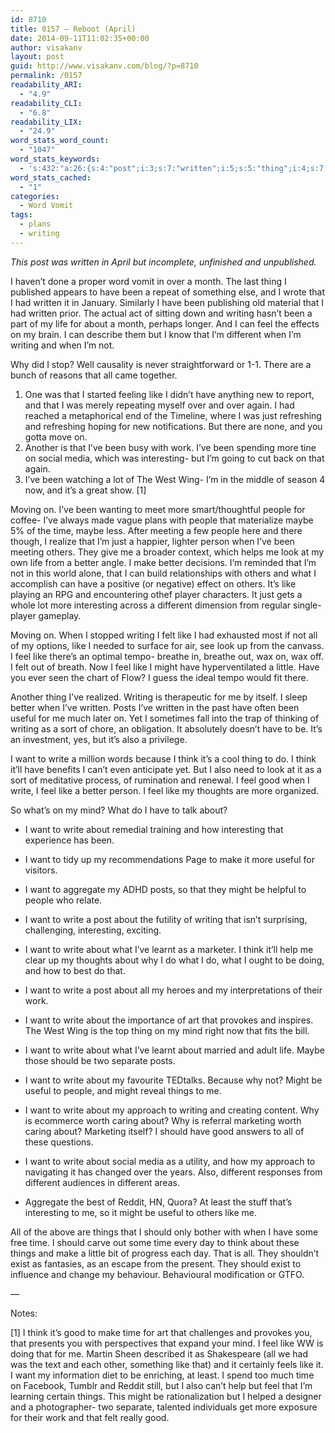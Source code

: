 ```yaml
---
id: 8710
title: 0157 – Reboot (April)
date: 2014-09-11T11:02:35+00:00
author: visakanv
layout: post
guid: http://www.visakanv.com/blog/?p=8710
permalink: /0157
readability_ARI:
  - "4.9"
readability_CLI:
  - "6.8"
readability_LIX:
  - "24.9"
word_stats_word_count:
  - "1047"
word_stats_keywords:
  - 's:432:"a:26:{s:4:"post";i:3;s:7:"written";i:5;s:5:"thing";i:4;s:7:"writing";i:7;s:4:"life";i:3;s:4:"feel";i:8;s:9:"different";i:5;s:4:"like";i:12;s:4:"just";i:3;s:4:"work";i:3;s:11:"interesting";i:5;s:6:"people";i:5;s:5:"maybe";i:3;s:4:"time";i:5;s:4:"look";i:3;s:6:"better";i:4;s:4:"make";i:4;s:4:"felt";i:3;s:5:"posts";i:3;s:6:"useful";i:4;s:4:"want";i:13;s:5:"write";i:11;s:5:"think";i:5;s:4:"good";i:4;s:4:"mind";i:3;s:6:"things";i:4;}";'
word_stats_cached:
  - "1"
categories:
  - Word Vomit
tags:
  - plans
  - writing
---
```

_This post was written in April but incomplete, unfinished and unpublished._

I haven&#8217;t done a proper word vomit in over a month. The last thing I published appears to have been a repeat of something else, and I wrote that I had written it in January. Similarly I have been publishing old material that I had written prior. The actual act of sitting down and writing hasn&#8217;t been a part of my life for about a month, perhaps longer. And I can feel the effects on my brain. I can describe them but I know that I&#8217;m different when I&#8217;m writing and when I&#8217;m not.

Why did I stop? Well causality is never straightforward or 1-1. There are a bunch of reasons that all came together.

  1. One was that I started feeling like I didn&#8217;t have anything new to report, and that I was merely repeating myself over and over again. I had reached a metaphorical end of the Timeline, where I was just refreshing and refreshing hoping for new notifications. But there are none, and you gotta move on.
  2. Another is that I&#8217;ve been busy with work. I&#8217;ve been spending more tine on social media, which was interesting- but I&#8217;m going to cut back on that again.
  3. I&#8217;ve been watching a lot of The West Wing- I&#8217;m in the middle of season 4 now, and it&#8217;s a great show. [1]

Moving on. I&#8217;ve been wanting to meet more smart/thoughtful people for coffee- I&#8217;ve always made vague plans with people that materialize maybe 5% of the time, maybe less. After meeting a few people here and there though, I realize that I&#8217;m just a happier, lighter person when I&#8217;ve been meeting others. They give me a broader context, which helps me look at my own life from a better angle. I make better decisions. I&#8217;m reminded that I&#8217;m not in this world alone, that I can build relationships with others and what I accomplish can have a positive (or negative) effect on others. It&#8217;s like playing an RPG and encountering othef player characters. It just gets a whole lot more interesting across a different dimension from regular single-player gameplay.

Moving on. When I stopped writing I felt like I had exhausted most if not all of my options, like I needed to surface for air, see look up from the canvass. I feel like there&#8217;s an optimal tempo- breathe in, breathe out, wax on, wax off. I felt out of breath. Now I feel like I might have hyperventilated a little. Have you ever seen the chart of Flow? I guess the ideal tempo would fit there.

Another thing I&#8217;ve realized. Writing is therapeutic for me by itself. I sleep better when I&#8217;ve written. Posts I&#8217;ve written in the past have often been useful for me much later on. Yet I sometimes fall into the trap of thinking of writing as a sort of chore, an obligation. It absolutely doesn&#8217;t have to be. It&#8217;s an investment, yes, but it&#8217;s also a privilege.

I want to write a million words because I think it&#8217;s a cool thing to do. I think it&#8217;ll have benefits I can&#8217;t even anticipate yet. But I also need to look at it as a sort of meditative process, of rumination and renewal. I feel good when I write, I feel like a better person. I feel like my thoughts are more organized.

So what&#8217;s on my mind? What do I have to talk about?

* I want to write about remedial training and how interesting that experience has been.
  
* I want to tidy up my recommendations Page to make it more useful for visitors.
  
* I want to aggregate my ADHD posts, so that they might be helpful to people who relate.
  
* I want to write a post about the futility of writing that isn&#8217;t surprising, challenging, interesting, exciting.
  
* I want to write about what I&#8217;ve learnt as a marketer. I think it&#8217;ll help me clear up my thoughts about why I do what I do, what I ought to be doing, and how to best do that.
  
* I want to write a post about all my heroes and my interpretations of their work.
  
* I want to write about the importance of art that provokes and inspires. The West Wing is the top thing on my mind right now that fits the bill.
  
* I want to write about what I&#8217;ve learnt about married and adult life. Maybe those should be two separate posts.
  
* I want to write about my favourite TEDtalks. Because why not? Might be useful to people, and might reveal things to me.
  
* I want to write about my approach to writing and creating content. Why is ecommerce worth caring about? Why is referral marketing worth caring about? Marketing itself? I should have good answers to all of these questions.
  
* I want to write about social media as a utility, and how my approach to navigating it has changed over the years. Also, different responses from different audiences in different areas.
  
* Aggregate the best of Reddit, HN, Quora? At least the stuff that&#8217;s interesting to me, so it might be useful to others like me.

All of the above are things that I should only bother with when I have some free time. I should carve out some time every day to think about these things and make a little bit of progress each day. That is all. They shouldn&#8217;t exist as fantasies, as an escape from the present. They should exist to influence and change my behaviour. Behavioural modification or GTFO.

&#8212;

Notes:

[1] I think it&#8217;s good to make time for art that challenges and provokes you, that presents you with perspectives that expand your mind. I feel like WW is doing that for me. Martin Sheen described it as Shakespeare (all we had was the text and each other, something like that) and it certainly feels like it. I want my information diet to be enriching, at least. I spend too much time on Facebook, Tumblr and Reddit still, but I also can&#8217;t help but feel that I&#8217;m learning certain things. This might be rationalization but I helped a designer and a photographer- two separate, talented individuals get more exposure for their work and that felt really good.